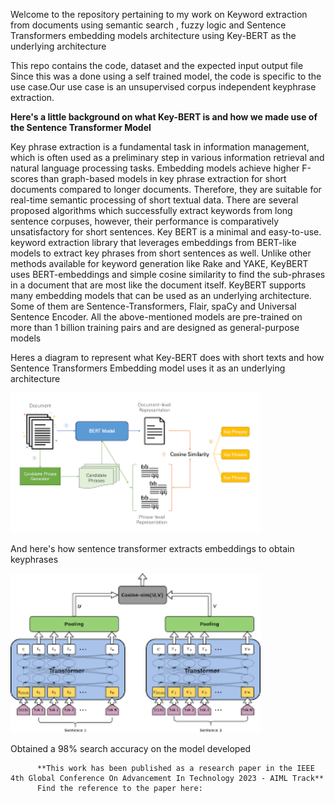 
Welcome to the repository pertaining to my work on Keyword extraction from documents using semantic search , fuzzy logic and Sentence Transformers embedding models architecture using Key-BERT as the underlying architecture

This repo contains the code, dataset and the expected input output file
Since this was a done using a self trained model, the code is specific to the use case.Our use case is an unsupervised corpus independent keyphrase extraction.

 **Here's a little background on what Key-BERT is and how we made use of the Sentence Transformer Model**


 Key phrase extraction is a fundamental task in information management, which is often used as a preliminary step in various information retrieval and natural language processing tasks. Embedding models achieve higher F-scores than graph-based models in key phrase extraction for short documents compared to longer documents. Therefore, they are suitable for real-time semantic processing of short textual data. 
There are several proposed algorithms which successfully extract keywords from long sentence corpuses, however, their performance is comparatively unsatisfactory for short sentences. Key BERT is a minimal and easy-to-use. keyword extraction library that leverages embeddings from BERT-like models to extract key phrases from short sentences as well. Unlike other methods available for keyword generation like Rake and YAKE, KeyBERT uses BERT-embeddings and simple cosine similarity to find the sub-phrases in a document that are most like the document itself. KeyBERT supports many embedding models that can be used as an underlying architecture. Some of them are Sentence-Transformers, Flair, spaCy and Universal Sentence Encoder. All the above-mentioned models are pre-trained on more than 1 billion training pairs and are designed as general-purpose models

Heres a diagram to represent what Key-BERT does with short texts and how Sentence Transformers Embedding model uses it as an underlying architecture

<img src="Media/Keybert2.png" width=400> 

And here's how sentence transformer extracts embeddings to obtain keyphrases

<img src="Media/sentencetransformers.png" width=400> 

Obtained a 98% search accuracy on the model developed 

          **This work has been published as a research paper in the IEEE 4th Global Conference On Advancement In Technology 2023 - AIML Track**
          Find the reference to the paper here: 







 




 



